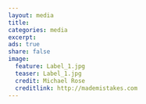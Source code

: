```yaml
---
layout: media
title: 
categories: media
excerpt: 
ads: true
share: false
image:
  feature: Label_1.jpg
  teaser: Label_1.jpg
  credit: Michael Rose
  creditlink: http://mademistakes.com
---
```


